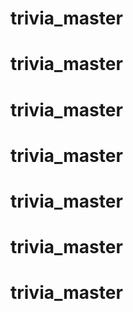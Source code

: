 # trivia_master
# trivia_master
# trivia_master
# trivia_master
# trivia_master
# trivia_master
# trivia_master
